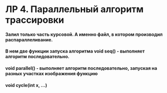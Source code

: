   # ЛР 4. Параллельный алгоритм трассировки
  
 #### Залил только часть курсовой. А именно файл, в котором производил распараллеливание.
 #### В нем две функции запуска алгоритма void seq() - выполняет алгоритм последовательно.
 #### void parallel() - выполняет алгоритм последовательно, запуская на разных участках изображения функцию 
 #### void cycle(int x, ...)
